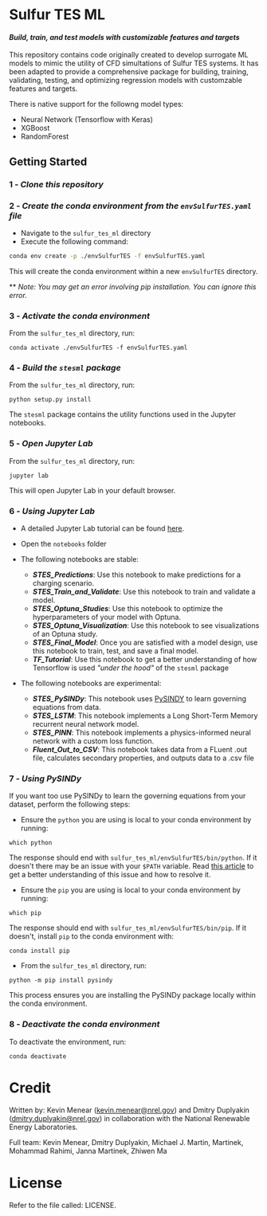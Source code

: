 # Sulfur TES ML
#### *Build, train, and test models with customizable features and targets*
This repository contains code originally created to develop surrogate ML models to mimic the utility of CFD simultations of Sulfur TES systems. It has been adapted to provide a comprehensive package for building, training, validating, testing, and optimizing regression models with customzable features and targets.

There is native support for the followng model types:
- Neural Network (Tensorflow with Keras)
- XGBoost
- RandomForest

## Getting Started
### 1 - *Clone this repository*
### 2 -  *Create the conda environment from the `envSulfurTES.yaml` file*
 - Navigate to the `sulfur_tes_ml` directory
 - Execute the following command:
```sh
conda env create -p ./envSulfurTES -f envSulfurTES.yaml
```
This will create the conda environment within a new `envSulfurTES` directory.

** *Note: You may get an error involving pip installation. You can ignore this error.*
### 3 - *Activate the conda environment*
From the `sulfur_tes_ml` directory, run:
```
conda activate ./envSulfurTES -f envSulfurTES.yaml
```
### 4 - *Build the `stesml` package*
From the `sulfur_tes_ml` directory, run:
```
python setup.py install
```
The `stesml` package contains the utility functions used in the Jupyter notebooks.
### 5 - *Open Jupyter Lab*
From the `sulfur_tes_ml` directory, run:
```
jupyter lab
```
This will open Jupyter Lab in your default browser.
### 6 - *Using Jupyter Lab*
- A detailed Jupyter Lab tutorial can be found [here](https://jupyterlab.readthedocs.io/en/stable/).
- Open the `notebooks` folder
- The following notebooks are stable:
    - ***STES_Predictions***: Use this notebook to make predictions for a charging scenario.
    - ***STES_Train_and_Validate***: Use this notebook to train and validate a model.
    - ***STES_Optuna_Studies***: Use this notebook to optimize the hyperparameters of your model with Optuna.
    - ***STES_Optuna_Visualization***: Use this notebook to see visualizations of an Optuna study.
    - ***STES_Final_Model***: Once you are satisfied with a model design, use this notebook to train, test, and save a final model.
    - ***TF_Tutorial***: Use this notebook to get a better understanding of how Tensorflow is used _"under the hood"_ of the `stesml` package

- The following notebooks are experimental:
    - ***STES_PySINDy***: This notebook uses [PySINDY](https://pysindy.readthedocs.io/en/latest/) to learn governing equations from data.
    - ***STES_LSTM***: This notebook implements a Long Short-Term Memory recurrent neural network model.
    - ***STES_PINN***: This notebook implements a physics-informed neural network with a custom loss function.
    - ***Fluent_Out_to_CSV***: This notebook takes data from a FLuent .out file, calculates secondary properties, and outputs data to a .csv file
### 7 - *Using PySINDy*
If you want too use PySINDy to learn the governing equations from your dataset, perform the following steps:
- Ensure the `python` you are using is local to your conda environment by running:
```
which python
```
The response should end with `sulfur_tes_ml/envSulfurTES/bin/python`. If it doesn't there may be an issue with your `$PATH` variable. Read [this article](https://towardsdatascience.com/python-the-system-path-and-how-conda-and-pyenv-manipulate-it-234f8e8bbc3e) to get a better understanding of this issue and how to resolve it.
- Ensure the `pip` you are using is local to your conda environment by running:
```
which pip
```
The response should end with `sulfur_tes_ml/envSulfurTES/bin/pip`. If it doesn't, install `pip` to the conda environment with:
```
conda install pip
```
- From the `sulfur_tes_ml` directory, run:
```
python -m pip install pysindy
```
This process ensures you are installing the PySINDy package locally within the conda environment.

### 8 - *Deactivate the conda environment*
To deactivate the environment, run:
```
conda deactivate
```

# Credit

Written by: Kevin Menear (kevin.menear@nrel.gov) and Dmitry Duplyakin (dmitry.duplyakin@nrel.gov) in collaboration with the National Renewable Energy Laboratories.

Full team: Kevin Menear, Dmitry Duplyakin, Michael J. Martin, Martinek, Mohammad Rahimi, Janna Martinek, Zhiwen Ma

# License

Refer to the file called: LICENSE.
